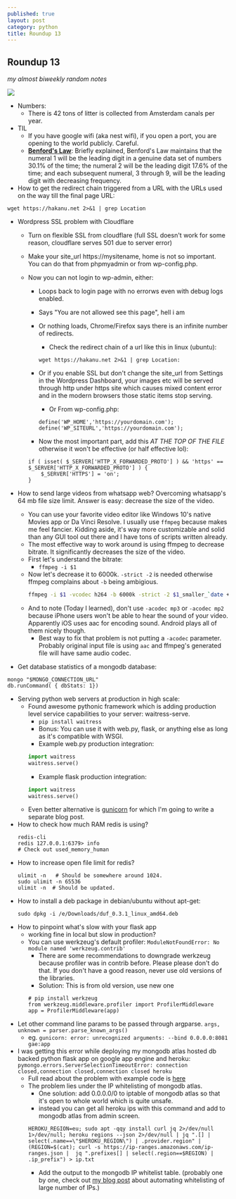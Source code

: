 ```yaml
---
published: true
layout: post
category: python
title: Roundup 13
---
```

## Roundup 13

*my almost biweekly random notes*

![](https://devdala.files.wordpress.com/2020/09/screen-shot-2020-09-16-at-4.58.21-pm.png)

- Numbers:
	- There is 42 tons of litter is collected from Amsterdam canals per year.
- TIL
    - If you have google wifi (aka nest wifi), if you open a port, you are opening to the world publicly. Careful.
	- [**Benford's Law**](https://en.wikipedia.org/wiki/Benford%27s_law): Briefly explained, Benford's Law maintains that the numeral 1 will be the leading digit in a genuine data set of numbers 30.1% of the time; the numeral 2 will be the leading digit 17.6% of the time; and each subsequent numeral, 3 through 9, will be the leading digit with decreasing frequency.
- How to get the redirect chain triggered from a URL with the URLs used on the way till the final page URL: 
```
wget https://hakanu.net 2>&1 | grep Location
```
- Wordpress SSL problem with Cloudflare
  - Turn on flexible SSL from cloudflare (full SSL doesn't work for some reason, cloudflare serves 501 due to server error)
  - Make your site_url https://mysitename, home is not so important. You can do that from phpmyadmin or from wp-config.php.
  - Now you can not login to wp-admin, either:
	- Loops back to login page with no errorws even with debug logs enabled.
	- Says "You are not allowed see this page", hell i am
	- Or nothing loads, Chrome/Firefox says there is an infinite number of redirects.
		- Check the redirect chain of a url like this in linux (ubuntu):
		```
		wget https://hakanu.net 2>&1 | grep Location:
		```
	- Or if you enable SSL but don't change the site_url from Settings in the Wordpress Dashboard, your images etc will be served through http under https site which causes mixed content error and in the modern browsers those static items stop serving.
		- Or From wp-config.php:

		```
		define('WP_HOME','https://yourdomain.com');
		define('WP_SITEURL','https://yourdomain.com');
		```
	- Now the most important part, add this _AT THE TOP OF THE FILE_ otherwise it won't be effective (or half effective lol):

	```
	if ( isset( $_SERVER['HTTP_X_FORWARDED_PROTO'] ) && 'https' == $_SERVER['HTTP_X_FORWARDED_PROTO'] ) {
        $_SERVER['HTTPS'] = 'on';
    }
	```

- How to send large videos from whatsapp web? Overcoming whatsapp's 64 mb file size limit. Answer is easy: decrease the size of the video.
	- You can use your favorite video editor like Windows 10's native Movies app or Da Vinci Resolve. I usually use `ffmpeg` because makes me feel fancier. Kidding aside, it's way more customizable and solid than any GUI tool out there and I have tons of scripts written already.
	- The most effective way to work around is using ffmpeg to decrease bitrate. It significantly decreases the size of the video.
	- First let's understand the bitrate:
		- `ffmpeg -i $1`
	- Now let's decrease it to 6000k. `-strict -2` is needed otherwise ffmpeg complains about `-b` being ambigious.
	 	```bash
        ffmpeg -i $1 -vcodec h264 -b 6000k -strict -2 $1_smaller_`date +%Y%m%d_%H%M`.mp4
        ```
	- And to note (Today I learned), don't use `-acodec mp3` or `-acodec mp2` because iPhone users won't be able to hear the sound of your video. Apparently iOS uses aac for encoding sound. Android plays all of them nicely though.
		- Best way to fix that problem is not putting a `-acodec` parameter. Probably original input file is using `aac` and ffmpeg's generated file will have same audio codec.
- Get database statistics of a mongodb database:
```
mongo "$MONGO_CONNECTION_URL"
db.runCommand( { dbStats: 1})
```
- Serving python web servers at production in high scale:
	- Found awesome pythonic framework which is adding production level service capabilities to your server: waitress-serve.
		- `pip install waitress`
		- Bonus: You can use it with web.py, flask, or anything else as long as it's compatible with WSGI.
		- Example web.py production integration:
		```python
		import waitress
		waitress.serve()
		```
		- Example flask production integration:
		```python
		import waitress
		waitress.serve()
		```
	- Even better alternative is [gunicorn](https://gunicorn.org/) for which I'm going to write a separate blog post.
- How to check how much RAM redis is using?
	```
	redis-cli
	redis 127.0.0.1:6379> info
	# Check out used_memory_human
	```
- How to increase open file limit for redis?
	```
	ulimit -n   # Should be somewhere around 1024.
	sudo ulimit -n 65536
	ulimit -n  # Should be updated.
	```
- How to install a deb package in debian/ubuntu without apt-get:
	```
	sudo dpkg -i /e/Downloads/duf_0.3.1_linux_amd64.deb
	```
- How to pinpoint what's slow with your flask app
	- working fine in local but slow in production?
	- You can use werkzeug's default profiler: `ModuleNotFoundError: No module named 'werkzeug.contrib'`
		- There are some recommendations to downgrade werkzeug because profiler was in contrib before. Please please don't do that. If you don't have a good reason, never use old versions of the libraries.
		- Solution: This is from old version, use new one
		```
		# pip install werkzeug
		from werkzeug.middleware.profiler import ProfilerMiddleware
		app = ProfilerMiddleware(app)
		```
* Let other command line params to be passed through argparse. `args, unknown = parser.parse_known_args()`
	* eg. `gunicorn: error: unrecognized arguments: --bind 0.0.0.0:8081 gae:app`
* I was getting this error while deploying my mongodb atlas hosted db backed python flask app on google app engine and heroku: `pymongo.errors.ServerSelectionTimeoutError: connection closed,connection closed,connection closed heroku`
	* Full read about the problem with example code is [here](https://hakanu.net/python/2020/10/04/using-ip-restricted-mongodb-atlas-from-heroku-or-google-app-engine-gae/)
	* The problem lies under the IP whitelisting of mongodb atlas.
		* One solution: add 0.0.0.0/0 to iptable of mongodb atlas so that it's open to whole world which is quite unsafe.
		* instead you can get all heroku ips with this command and add to mongodb atlas from admin screen.
		```
		HEROKU_REGION=eu; sudo apt -qqy install curl jq 2>/dev/null 1>/dev/null; heroku regions --json 2>/dev/null | jq ".[] | select(.name==\"$HEROKU_REGION\") | .provider.region" | (REGION=$(cat); curl -s https://ip-ranges.amazonaws.com/ip-ranges.json |  jq ".prefixes[] | select(.region==$REGION) | .ip_prefix") > ip.txt
		```
        * Add the output to the mongodb IP whitelist table. (probably one by one, check out [my blog post](https://hakanu.net/python/2020/10/04/using-ip-restricted-mongodb-atlas-from-heroku-or-google-app-engine-gae/) about automating whitelisting of large number of IPs.)
